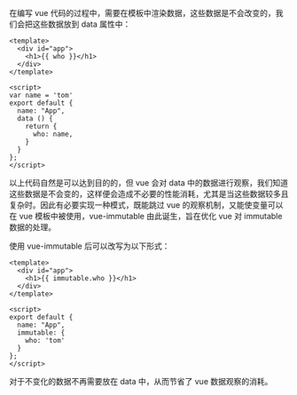在编写 vue 代码的过程中，需要在模板中渲染数据，这些数据是不会改变的，我们会把这些数据放到 data 属性中：
```vue
<template>
  <div id="app">
    <h1>{{ who }}</h1>
  </div>
</template>

<script>
var name = 'tom'
export default {
  name: "App",
  data () {
    return {
      who: name,
    }
  }
};
</script>
```
以上代码自然是可以达到目的的，但 vue 会对 data 中的数据进行观察，我们知道这些数据是不会变的，这样便会造成不必要的性能消耗，尤其是当这些数据较多且复杂时。因此有必要实现一种模式，既能跳过 vue 的观察机制，又能使变量可以在 vue 模板中被使用，vue-immutable 由此诞生，旨在优化 vue 对 immutable 数据的处理。

使用 vue-immutable 后可以改写为以下形式：
```vue
<template>
  <div id="app">
    <h1>{{ immutable.who }}</h1>
  </div>
</template>

<script>
export default {
  name: "App",
  immutable: {
    who: 'tom'
  }
};
</script>
```
对于不变化的数据不再需要放在 data 中，从而节省了 vue 数据观察的消耗。
